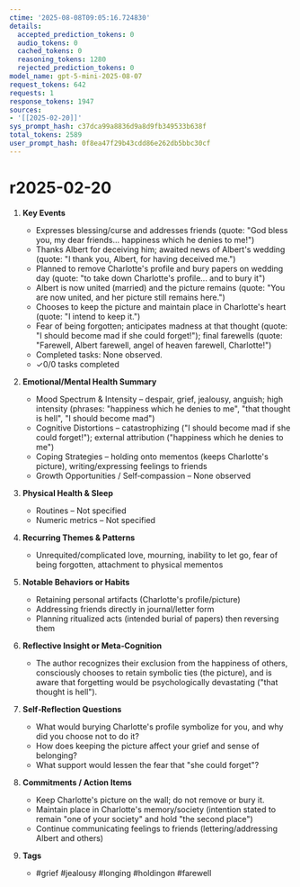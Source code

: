 ```yaml
---
ctime: '2025-08-08T09:05:16.724830'
details:
  accepted_prediction_tokens: 0
  audio_tokens: 0
  cached_tokens: 0
  reasoning_tokens: 1280
  rejected_prediction_tokens: 0
model_name: gpt-5-mini-2025-08-07
request_tokens: 642
requests: 1
response_tokens: 1947
sources:
- '[[2025-02-20]]'
sys_prompt_hash: c37dca99a8836d9a8d9fb349533b638f
total_tokens: 2589
user_prompt_hash: 0f8ea47f29b43cdd86e262db5bbc30cf
---
```

# r2025-02-20

1. **Key Events**
   - Expresses blessing/curse and addresses friends (quote: "God bless you, my dear friends... happiness which he denies to me!")
   - Thanks Albert for deceiving him; awaited news of Albert's wedding (quote: "I thank you, Albert, for having deceived me.")
   - Planned to remove Charlotte's profile and bury papers on wedding day (quote: "to take down Charlotte's profile... and to bury it")
   - Albert is now united (married) and the picture remains (quote: "You are now united, and her picture still remains here.")
   - Chooses to keep the picture and maintain place in Charlotte's heart (quote: "I intend to keep it.")
   - Fear of being forgotten; anticipates madness at that thought (quote: "I should become mad if she could forget!"); final farewells (quote: "Farewell, Albert farewell, angel of heaven farewell, Charlotte!")
   - Completed tasks: None observed.
   - ✓0/0 tasks completed

2. **Emotional/Mental Health Summary**
   - Mood Spectrum & Intensity – despair, grief, jealousy, anguish; high intensity (phrases: "happiness which he denies to me", "that thought is hell", "I should become mad")
   - Cognitive Distortions – catastrophizing ("I should become mad if she could forget!"); external attribution ("happiness which he denies to me")
   - Coping Strategies – holding onto mementos (keeps Charlotte's picture), writing/expressing feelings to friends
   - Growth Opportunities / Self‑compassion – None observed

3. **Physical Health & Sleep**
   - Routines – Not specified
   - Numeric metrics – Not specified

4. **Recurring Themes & Patterns**
   - Unrequited/complicated love, mourning, inability to let go, fear of being forgotten, attachment to physical mementos

5. **Notable Behaviors or Habits**
   - Retaining personal artifacts (Charlotte's profile/picture)
   - Addressing friends directly in journal/letter form
   - Planning ritualized acts (intended burial of papers) then reversing them

6. **Reflective Insight or Meta‑Cognition**
   - The author recognizes their exclusion from the happiness of others, consciously chooses to retain symbolic ties (the picture), and is aware that forgetting would be psychologically devastating ("that thought is hell").

7. **Self‑Reflection Questions**
   - What would burying Charlotte's profile symbolize for you, and why did you choose not to do it?
   - How does keeping the picture affect your grief and sense of belonging?
   - What support would lessen the fear that "she could forget"?

8. **Commitments / Action Items**
   - Keep Charlotte's picture on the wall; do not remove or bury it.
   - Maintain place in Charlotte's memory/society (intention stated to remain "one of your society" and hold "the second place")
   - Continue communicating feelings to friends (lettering/addressing Albert and others)

9. **Tags**
   - #grief #jealousy #longing #holdingon #farewell